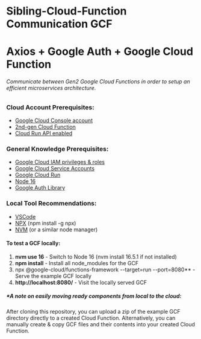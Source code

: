 # Sibling-Cloud-Function Communication GCF
# Axios + Google Auth + Google Cloud Function
###### Communicate between Gen2 Google Cloud Functions in order to setup an efficient microservices architecture.

### Cloud Account Prerequisites:
- [Google Cloud Console account](https://console.cloud.google.com)
- [2nd-gen Cloud Function](https://cloud.google.com/functions/docs/2nd-gen/console-quickstart)
- [Cloud Run API enabled](https://console.cloud.google.com/marketplace/product/google/run.googleapis.com)

### General Knowledge Prerequisites:
- [Google Cloud IAM privileges & roles](https://cloud.google.com/iam/docs/understanding-roles)
- [Google Cloud Service Accounts](https://cloud.google.com/run/docs/configuring/service-accounts?hl=en)
- [Google Cloud Run](https://cloud.google.com/run/docs/quickstarts/deploy-container)
- [Node 16](https://nodejs.org/dist/latest-v16.x/docs/api/)
- [Google Auth Library](https://cloud.google.com/nodejs/docs/reference/google-auth-library/latest)

### Local Tool Recommendations:
- [VSCode](https://code.visualstudio.com/)
- [NPX](https://www.npmjs.com/package/npx) (npm install -g npx)
- [NVM](https://github.com/nvm-sh/nvm) (or a similar node manager)

#### To test a GCF locally:

1. **nvm use 16** - Switch to Node 16 (nvm install 16.5.1 if not installed)
2. **npm install** - Install all node_modules for the GCF
3. npx @google-cloud/functions-framework --target=run --port=8080** - Serve the example GCF locally
4. **http://localhost:8080/** - Visit the locally served GCF

##### *A note on easily moving ready components from local to the cloud:
After cloning this repository, you can upload a zip of the example GCF directory directly to a created Cloud Function. Alternatively, you can manually create & copy GCF files and their contents into your created Cloud Function.